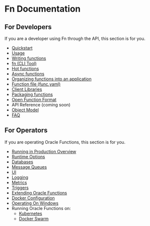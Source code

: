 # Fn Documentation

## For Developers

If you are a developer using Fn through the API, this section is for you.

* [Quickstart](https://github.com/fnproject/fn)
* [Usage](usage.md)
* [Writing functions](writing.md)
* [fn (CLI Tool)](https://github.com/fnproject/cli/blob/master/README.md)
* [Hot functions](hot-functions.md)
* [Async functions](async.md)
* [Organizing functions into an application](developers/apps.md)
* [Function file (func.yaml)](function-file.md)
* [Client Libraries](developers/clients.md)
* [Packaging functions](packaging.md)
* [Open Function Format](function-format.md)
* API Reference (coming soon)
* [Object Model](developers/model.md)
* [FAQ](faq.md)

## For Operators

If you are operating Oracle Functions, this section is for you.

* [Running in Production Overview](operating/production.md)
* [Runtime Options](operating/options.md)
* [Databases](operating/databases/README.md)
* [Message Queues](operating/mqs/README.md)
* [UI](operating/ui.md)
* [Logging](operating/logging.md)
* [Metrics](operating/metrics.md)
* [Triggers](operating/triggers.md)
* [Extending Oracle Functions](operating/extending.md)
* [Docker Configuration](operating/docker.md)
* [Operating On Windows](operating/windows.md)
* Running Oracle Functions on:
  * [Kubernetes](operating/kubernetes/README.md)
  * [Docker Swarm](operating/docker-swarm/README.md)
